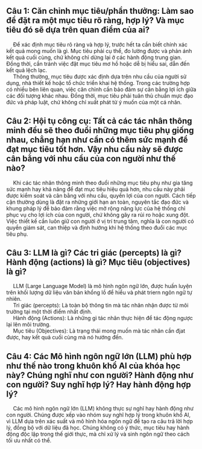 ## Câu 1: Căn chỉnh mục tiêu/phần thưởng: Làm sao để đặt ra một mục tiêu rõ ràng, hợp lý? Và mục tiêu đó sẽ dựa trên quan điểm của ai?
&emsp; Để xác định mục tiêu rõ ràng và hợp lý, trước hết ta cần biết chính xác kết quả mong muốn là gì. Mục tiêu phải cụ thể, đo lường được và phản ánh kết quả cuối cùng, chứ không chỉ dừng lại ở các hành động trung gian. Đồng thời, cần tránh việc đặt mục tiêu mơ hồ hoặc dễ bị hiểu sai, dẫn đến kết quả lệch lạc. <br>
&emsp; Thông thường, mục tiêu được xác định dựa trên nhu cầu của người sử dụng, nhà thiết kế hoặc tổ chức triển khai hệ thống. Trong các trường hợp có nhiều bên liên quan, việc căn chỉnh cần bảo đảm sự cân bằng lợi ích giữa các đối tượng khác nhau. Đồng thời, mục tiêu phải tuân thủ chuẩn mực đạo đức và pháp luật, chứ không chỉ xuất phát từ ý muốn của một cá nhân.
## Câu 2: Hội tụ công cụ: Tất cả các tác nhân thông minh đều sẽ theo đuổi những mục tiêu phụ giống nhau, chẳng hạn như cần có thêm sức mạnh để đạt mục tiêu tốt hơn. Vậy nhu cầu này sẽ được cân bằng với nhu cầu của con người như thế nào?
&emsp; Khi các tác nhân thông minh theo đuổi những mục tiêu phụ như gia tăng sức mạnh hay khả năng để đạt mục tiêu hiệu quả hơn, nhu cầu này phải được kiểm soát và cân bằng với nhu cầu, quyền lợi của con người. Cách tiếp cận thường dùng là đặt ra những giới hạn an toàn, nguyên tắc đạo đức và khung pháp lý để bảo đảm rằng việc mở rộng năng lực của hệ thống chỉ phục vụ cho lợi ích của con người, chứ không gây ra rủi ro hoặc xung đột. Việc thiết kế cần luôn giữ con người ở vị trí trung tâm, nghĩa là con người có quyền giám sát, can thiệp và định hướng khi hệ thống theo đuổi các mục tiêu phụ.
## Câu 3: LLM là gì? Các tri giác (percepts) là gì? Hành động (actions) là gì? Mục tiêu (objectives) là gì?
&emsp; LLM (Large Language Model) là mô hình ngôn ngữ lớn, được huấn luyện trên khối lượng dữ liệu văn bản khổng lồ để hiểu và phát triern ngôn ngữ tự nhiên.<br>
&emsp; Tri giác (percepts): Là toàn bộ thông tin mà tác nhân nhận được từ môi trường tại một thời điểm nhất định.<br>
&emsp; Hành động (Actions): Là những gì tác nhân thực hiện để tác động ngược lại lên môi trường.<br>
&emsp; Mục tiêu (Objectives): Là trạng thái mong muốn mà tác nhân cần đjat được, hay kết quả cuối cùng mà nó hướng đến.
## Câu 4: Các Mô hình ngôn ngữ lớn (LLM) phù hợp như thế nào trong khuôn khổ AI của khóa học này? Chúng nghĩ như con người? Hành động như con người? Suy nghĩ hợp lý? Hay hành động hợp lý?
&emsp; Các mô hình ngôn ngữ lớn (LLM) không thực sự nghĩ hay hành động như con người. Chúng được xếp vào nhóm suy nghĩ hợp lý trong khuôn khổ AI, vì LLM dựa trên xác suất và mô hình hóa ngôn ngữ để tạo ra câu trả lời hợp lý, đồng bộ với dữ liệu đã học. Chúng không có ý thức, mục tiêu hay hành động độc lập trong thế giới thực, mà chỉ xử lý và sinh ngôn ngữ theo cách tối ưu nhất có thể. 
